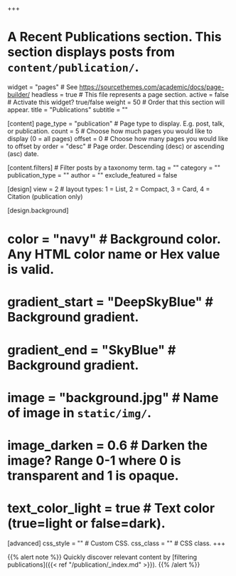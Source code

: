 +++
# A Recent Publications section. This section displays posts from `content/publication/`.
widget                = "pages"           # See https://sourcethemes.com/academic/docs/page-builder/
headless              = true              # This file represents a page section.
active                = false             # Activate this widget? true/false
weight                = 50                # Order that this section will appear.
title                 = "Publications"
subtitle              = ""

[content]
  page_type           = "publication"     # Page type to display. E.g. post, talk, or publication.
  count               = 5                 # Choose how much pages you would like to display (0 = all pages)
  offset              = 0                 # Choose how many pages you would like to offset by
  order               = "desc"            # Page order. Descending (desc) or ascending (asc) date.

  [content.filters]                       # Filter posts by a taxonomy term.
    tag               = ""
    category          = ""
    publication_type  = ""
    author            = ""
    exclude_featured  = false
  
[design] 
  view                = 2                 # layout types: 1 = List, 2 = Compact, 3 = Card, 4 = Citation (publication only)
  
[design.background]
  # color             = "navy"            # Background color. Any HTML color name or Hex value is valid.
  # gradient_start    = "DeepSkyBlue"     # Background gradient.
  # gradient_end      = "SkyBlue"         # Background gradient.
  # image             = "background.jpg"  # Name of image in `static/img/`.
  # image_darken      = 0.6               # Darken the image? Range 0-1 where 0 is transparent and 1 is opaque.
  # text_color_light  = true              # Text color (true=light or false=dark). 
  
[advanced]
 css_style            = ""                # Custom CSS. 
 css_class            = ""                # CSS class.
+++

{{% alert note %}}
Quickly discover relevant content by [filtering publications]({{< ref "/publication/_index.md" >}}).
{{% /alert %}}
